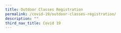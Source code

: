 ```yaml
---
title: Outdoor Classes Registration
permalink: /covid-19/outdoor-classes-registration/
description: ""
third_nav_title: Covid 19
---
```



